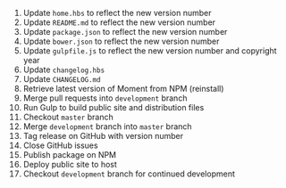 1. Update `home.hbs` to reflect the new version number
2. Update `README.md` to reflect the new version number
3. Update `package.json` to reflect the new version number
4. Update `bower.json` to reflect the new version number
5. Update `gulpfile.js` to reflect the new version number and copyright year
6. Update `changelog.hbs`
7. Update `CHANGELOG.md`
8. Retrieve latest version of Moment from NPM (reinstall)
9. Merge pull requests into `development` branch
10. Run Gulp to build public site and distribution files
11. Checkout `master` branch
12. Merge `development` branch into `master` branch
13. Tag release on GitHub with version number
14. Close GitHub issues
15. Publish package on NPM
16. Deploy public site to host
17. Checkout `development` branch for continued development